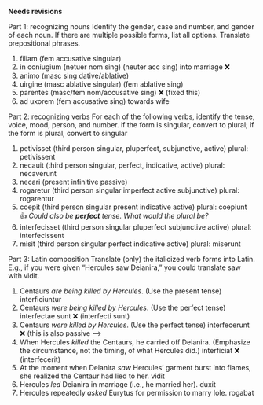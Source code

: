 **Needs revisions**

Part 1: recognizing nouns
Identify the gender, case and number, and gender of each noun. If there are multiple possible forms, list all options. Translate prepositional phrases.

1. filiam (fem accusative singular) 
2. in coniugium (netuer nom sing) (neuter acc sing) into marriage   ❌
3. animo (masc sing dative/ablative)
4. uirgine (masc ablative singular) (fem ablative sing) 
5. parentes (masc/fem nom/accusative sing) ❌ (fixed this) 
6. ad uxorem (fem accusative sing) towards wife 

Part 2: recognizing verbs
For each of the following verbs,
identify the tense, voice, mood, person, and number.
if the form is singular, convert to plural; if the form is plural, convert to singular

1. petivisset (third person singular, pluperfect, subjunctive, active) plural: petivissent
2. necauit (third person singular, perfect, indicative, active) plural: necaverunt 
3. necari (present infinitive passive) 
4. rogaretur (third person singular imperfect active subjunctive) plural: rogarentur 
5. coepit (third person singular present indicative active) plural: coepiunt 👍 *Could also be **perfect** tense.  What would the plural be?*
6. interfecisset (third person singular pluperfect subjunctive active) plural: interfecissent
7. misit (third person singular perfect indicative active) plural: miserunt

Part 3: Latin composition
Translate (only) the italicized verb forms into Latin. E.g., if you were given “Hercules saw Deianira,” you could translate saw with vidit.

1. Centaurs *are being killed by Hercules*. (Use the present tense) interficiuntur
2. Centaurs *were being killed by Hercules*. (Use the perfect tense) interfectae sunt ❌ (interfecti sunt)
3. Centaurs *were killed by Hercules*. (Use the perfect tense) interfecerunt ❌ (this is also passive --> 
4. When Hercules *killed* the Centaurs, he carried off Deianira. (Emphasize the circumstance, not the timing, of what Hercules did.) interficiat  ❌ (interfecerit) 
5. At the moment when Deianira *saw* Hercules’ garment burst into flames, she realized the Centaur had lied to her. vidit
6. Hercules *led* Deianira in marriage (i.e., he married her). duxit
7. Hercules repeatedly *asked* Eurytus for permission to marry Iole. rogabat
